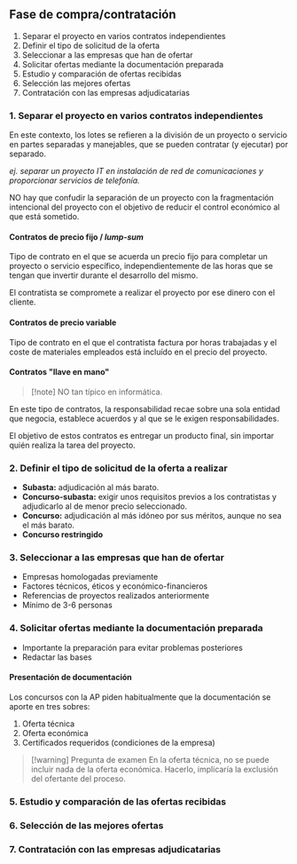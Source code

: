 ## Fase de compra/contratación
1. Separar el proyecto en varios contratos independientes
2. Definir el tipo de solicitud de la oferta
3. Seleccionar a las empresas que han de ofertar
4. Solicitar ofertas mediante la documentación preparada
5. Estudio y comparación de ofertas recibidas
6. Selección las mejores ofertas
7. Contratación con las empresas adjudicatarias


### 1. Separar el proyecto en varios contratos independientes
En este contexto, los lotes se refieren a la división de un proyecto o servicio en partes separadas y manejables, que se pueden contratar (y ejecutar) por separado.

*ej. separar un proyecto IT en instalación de red de comunicaciones y proporcionar servicios de telefonía.*

NO hay que confudir la separación de un proyecto con la fragmentación intencional del proyecto con el objetivo de reducir el control económico al que está sometido.

#### Contratos de precio fijo / *lump-sum*
Tipo de contrato en el que se acuerda un precio fijo para completar un proyecto o servicio específico, independientemente de las horas que se tengan que invertir durante el desarrollo del mismo.

El contratista se compromete a realizar el proyecto por ese dinero con el cliente.

#### Contratos de precio variable
Tipo de contrato en el que el contratista factura por horas trabajadas y el coste de materiales empleados está incluído en el precio del proyecto.

#### Contratos "llave en mano"
> [!note] NO tan típico en informática.

En este tipo de contratos, la responsabilidad recae sobre una sola entidad que negocia, establece acuerdos y al que se le exigen responsabilidades.

El objetivo de estos contratos es entregar un producto final, sin importar quién realiza la tarea del proyecto.


### 2. Definir el tipo de solicitud de la oferta a realizar
- **Subasta:** adjudicación al más barato.
- **Concurso-subasta:** exigir unos requisitos previos a los contratistas y adjudicarlo al de menor precio seleccionado.
- **Concurso:** adjudicación al más idóneo por sus méritos, aunque no sea el más barato.
- **Concurso restringido**

### 3. Seleccionar a las empresas que han de ofertar
- Empresas homologadas previamente
- Factores técnicos, éticos y económico-financieros
- Referencias de proyectos realizados anteriormente
- Mínimo de 3-6 personas

### 4. Solicitar ofertas mediante la documentación preparada
- Importante la preparación para evitar problemas posteriores
- Redactar las bases

#### Presentación de documentación
Los concursos con la AP piden habitualmente que la documentación se aporte en tres sobres:

1. Oferta técnica
2. Oferta económica
3. Certificados requeridos (condiciones de la empresa)

> [!warning] Pregunta de examen
> En la oferta técnica, no se puede incluir nada de la oferta económica.
> Hacerlo, implicaría la exclusión del ofertante del proceso.

### 5. Estudio y comparación de las ofertas recibidas

### 6. Selección de las mejores ofertas

### 7. Contratación con las empresas adjudicatarias